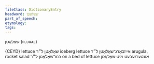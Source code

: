 ```yaml
---
fileClass: DictionaryEntry
headword: שאַלאַטן
part_of_speech: 
etymology: 
tags: 
---
```

שאַלאַטן
(ᴘʟᴜʀᴀʟ)

{CEYD}
lettuce שאַלאַטן ל״ר
iceberg lettuce אײַזבאַרג־שאַלאַטן ל״ר
arugula, rocket salad כּמו־שאַלאַטן ל״ר
on a bed of lettuce אונטערגעבעט מיט שאַלאַטן

